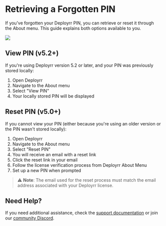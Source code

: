 # Retrieving a Forgotten PIN

If you've forgotten your Deployrr PIN, you can retrieve or reset it through the About menu. This guide explains both options available to you.

![]({{DOC_PATH}}e6454c00712b978c4f4c5b6275185ec7.png)
## View PIN (v5.2+)

If you're using Deployrr version 5.2 or later, and your PIN was previously stored locally:

1. Open Deployrr
2. Navigate to the About menu
3. Select "View PIN"
4. Your locally stored PIN will be displayed

## Reset PIN (v5.0+)

If you cannot view your PIN (either because you're using an older version or the PIN wasn't stored locally):

1. Open Deployrr
2. Navigate to the About menu
3. Select "Reset PIN"
4. You will receive an email with a reset link
5. Click the reset link in your email
6. Follow the license verification process from Deployrr About Menu
7. Set up a new PIN when prompted

> ⚠️ **Note**: The email used for the reset process must match the email address associated with your Deployrr license.

## Need Help?

If you need additional assistance, check the [support documentation](https://docs.deployrr.app/deployrr/get-support) or join our [community Discord](https://www.simplehomelab.com/discord/).
